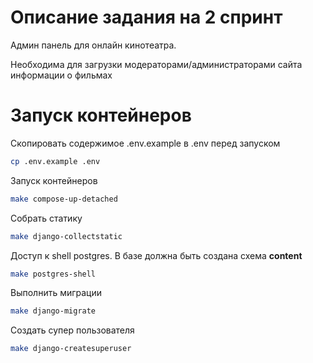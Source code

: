 # Описание задания на 2 спринт
Админ панель для онлайн кинотеатра. 

Необходима для загрузки модераторами/администраторами сайта информации о фильмах

# Запуск контейнеров
Скопировать содержимое .env.example в .env перед запуском
```bash
cp .env.example .env
```

Запуск контейнеров
```bash
make compose-up-detached
```

Собрать статику
```bash
make django-collectstatic
```

Доступ к shell postgres. В базе должна быть создана схема **content**
``` bash
make postgres-shell
```

Выполнить миграции
```bash
make django-migrate
```

Создать супер пользователя
```bash
make django-createsuperuser
```
